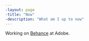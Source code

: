 ```yaml
---
-layout: page
-title: "Now"
-description: "What am I up to now"
---
```


Working on [Behance](https://www.behance.net/) at Adobe.
